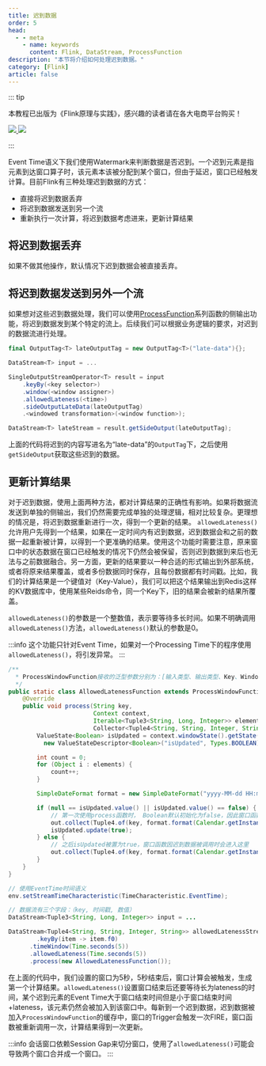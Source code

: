 ```yaml
---
title: 迟到数据
order: 5
head:
  - - meta
    - name: keywords
      content: Flink, DataStream, ProcessFunction
description: "本节将介绍如何处理迟到数据。"
category: [Flink]
article: false
---
```


::: tip

本教程已出版为《Flink原理与实践》，感兴趣的读者请在各大电商平台购买！

<a href="https://item.jd.com/13154364.html"> ![](https://img.shields.io/badge/JD-%E8%B4%AD%E4%B9%B0%E9%93%BE%E6%8E%A5-red) </a>
<a href="https://github.com/luweizheng/flink-tutorials">
![](https://img.shields.io/badge/GitHub-%E9%85%8D%E5%A5%97%E6%BA%90%E7%A0%81-blue)
</a>

:::

Event Time语义下我们使用Watermark来判断数据是否迟到。一个迟到元素是指元素到达窗口算子时，该元素本该被分配到某个窗口，但由于延迟，窗口已经触发计算。目前Flink有三种处理迟到数据的方式：

* 直接将迟到数据丢弃
* 将迟到数据发送到另一个流
* 重新执行一次计算，将迟到数据考虑进来，更新计算结果

## 将迟到数据丢弃

如果不做其他操作，默认情况下迟到数据会被直接丢弃。

## 将迟到数据发送到另外一个流

如果想对这些迟到数据处理，我们可以使用[ProcessFunction](./process-function.md)系列函数的侧输出功能，将迟到数据发到某个特定的流上。后续我们可以根据业务逻辑的要求，对迟到的数据流进行处理。

```scala
final OutputTag<T> lateOutputTag = new OutputTag<T>("late-data"){};

DataStream<T> input = ...

SingleOutputStreamOperator<T> result = input
    .keyBy(<key selector>)
    .window(<window assigner>)
    .allowedLateness(<time>)
    .sideOutputLateData(lateOutputTag)
    .<windowed transformation>(<window function>);

DataStream<T> lateStream = result.getSideOutput(lateOutputTag);
```

上面的代码将迟到的内容写进名为“late-data”的`OutputTag`下，之后使用`getSideOutput`获取这些迟到的数据。

## 更新计算结果

对于迟到数据，使用上面两种方法，都对计算结果的正确性有影响。如果将数据流发送到单独的侧输出，我们仍然需要完成单独的处理逻辑，相对比较复杂。更理想的情况是，将迟到数据重新进行一次，得到一个更新的结果。
`allowedLateness()`允许用户先得到一个结果，如果在一定时间内有迟到数据，迟到数据会和之前的数据一起重新被计算，以得到一个更准确的结果。使用这个功能时需要注意，原来窗口中的状态数据在窗口已经触发的情况下仍然会被保留，否则迟到数据到来后也无法与之前数据融合。另一方面，更新的结果要以一种合适的形式输出到外部系统，或者将原来结果覆盖，或者多份数据同时保存，且每份数据都有时间戳。比如，我们的计算结果是一个键值对（Key-Value），我们可以把这个结果输出到Redis这样的KV数据库中，使用某些Reids命令，同一个Key下，旧的结果会被新的结果所覆盖。

`allowedLateness()`的参数是一个整数值，表示要等待多长时间。如果不明确调用`allowedLateness()`方法，`allowedLateness()`默认的参数是0。

:::info
这个功能只针对Event Time，如果对一个Processing Time下的程序使用`allowedLateness()`，将引发异常。
:::

```java
/**
  * ProcessWindowFunction接收的泛型参数分别为：[输入类型、输出类型、Key、Window]
  */
public static class AllowedLatenessFunction extends ProcessWindowFunction<Tuple3<String, Long, Integer>, Tuple4<String, String, Integer, String>, String, TimeWindow> {
    @Override
    public void process(String key,
                        Context context,
                        Iterable<Tuple3<String, Long, Integer>> elements,
                        Collector<Tuple4<String, String, Integer, String>> out) throws Exception {
        ValueState<Boolean> isUpdated = context.windowState().getState(
          new ValueStateDescriptor<Boolean>("isUpdated", Types.BOOLEAN));

        int count = 0;
        for (Object i : elements) {
          	count++;
        }

        SimpleDateFormat format = new SimpleDateFormat("yyyy-MM-dd HH:mm:ss");

        if (null == isUpdated.value() || isUpdated.value() == false) {
            // 第一次使用process函数时， Boolean默认初始化为false，因此窗口函数第一次被调用时会进入这里
            out.collect(Tuple4.of(key, format.format(Calendar.getInstance().getTime()), count, "first"));
          	isUpdated.update(true);
        } else {
            // 之后isUpdated被置为true，窗口函数因迟到数据被调用时会进入这里
            out.collect(Tuple4.of(key, format.format(Calendar.getInstance().getTime()), count, "updated"));
        }
    }
}

// 使用EventTime时间语义
env.setStreamTimeCharacteristic(TimeCharacteristic.EventTime);

// 数据流有三个字段：（key, 时间戳, 数值）
DataStream<Tuple3<String, Long, Integer>> input = ...

DataStream<Tuple4<String, String, Integer, String>> allowedLatenessStream = input
  		.keyBy(item -> item.f0)
      .timeWindow(Time.seconds(5))
      .allowedLateness(Time.seconds(5))
      .process(new AllowedLatenessFunction());
```

在上面的代码中，我们设置的窗口为5秒，5秒结束后，窗口计算会被触发，生成第一个计算结果。`allowedLateness()`设置窗口结束后还要等待长为lateness的时间，某个迟到元素的Event Time大于窗口结束时间但是小于窗口结束时间+lateness，该元素仍然会被加入到该窗口中。每新到一个迟到数据，迟到数据被加入`ProcessWindowFunction`的缓存中，窗口的Trigger会触发一次FIRE，窗口函数被重新调用一次，计算结果得到一次更新。

:::info
会话窗口依赖Session Gap来切分窗口，使用了`allowedLateness()`可能会导致两个窗口合并成一个窗口。
:::